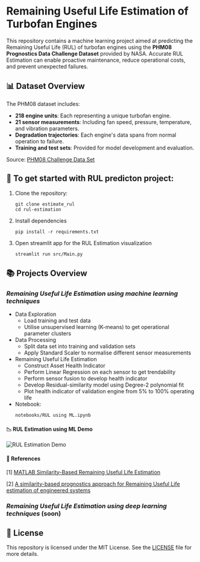 # Remaining Useful Life Estimation of Turbofan Engines

This repository contains a machine learning project aimed at predicting the Remaining Useful Life (RUL) of turbofan engines using the **PHM08 Prognostics Data Challenge Dataset** provided by NASA. Accurate RUL Estimation can enable proactive maintenance, reduce operational costs, and prevent unexpected failures.

## 📊 Dataset Overview

The PHM08 dataset includes:

- **218 engine units**: Each representing a unique turbofan engine.
- **21 sensor measurements**: Including fan speed, pressure, temperature, and vibration parameters.
- **Degradation trajectories**: Each engine's data spans from normal operation to failure.
- **Training and test sets**: Provided for model development and evaluation.

Source: [PHM08 Challenge Data Set](https://data.nasa.gov/dataset/phm-2008-challenge)

## 🚀 To get started with RUL predicton project:

1. Clone the repository:

   ```
   git clone estimate_rul
   cd rul-estimation
   ```

2. Install dependencies

   ```
   pip install -r requirements.txt
   ```

3. Open streamlit app for the RUL Estimation visualization
    ```
   streamlit run src/Main.py
   ```

## 📚 Projects Overview
### <i>Remaining Useful Life Estimation using machine learning techniques</i>
 - Data Exploration
   - Load training and test data
   - Utilise unsupervised learning (K-means) to get operational parameter clusters
 - Data Processing
   - Split data set into training and validation sets
   - Apply Standard Scaler to normalise different sensor measurements
 - Remaining Useful Life Estimation
   - Construct Asset Health Indicator
   - Perform Linear Regression on each sensor to get trendability
   - Perform sensor fusion to develop health indicator
   - Develop Residual-similarity model using Degree-2 polynomial fit
   - Plot health indicator of validation engine from 5% to 100% operating life
- Notebook: 
   ```
   notebooks/RUL using ML.ipynb
   ```

#### 📉 RUL Estimation using ML Demo

 ![RUL Estimation Demo](src/figures/RUL/RUL.gif)

#### 📃 References
[1] [MATLAB Similarity-Based Remaining Useful Life Estimation](https://au.mathworks.com/help/predmaint/ug/similarity-based-remaining-useful-life-estimation.html)

[2] [A similarity-based prognostics approach for Remaining Useful Life estimation of engineered systems](https://ieeexplore.ieee.org/document/4711421)


 ### <i>Remaining Useful Life Estimation using deep learning techniques</i> (soon)
 <!-- - Data Processing
   - Load training and test data
   - Split data set into training and validation sets
   - Create PHM08RULDataset dataset class
 - Remaining Useful Life Estimation
   - Initiate ML flow experiment
   - Create model classes for RNN, LSTM, Seq2Seq and Informer
   - Prepare training and validation loops
   - Perform grid search for hyperparameter tuning
   - Select best model
   - Perform bias vs variance analysis
   - Perform Estimation on test data.
  - Notebook: 
      ```
      notebooks/RUL using DL.ipynb
      ``` -->

## 📜 License

This repository is licensed under the MIT License. See the [LICENSE](LICENSE) file for more details.

